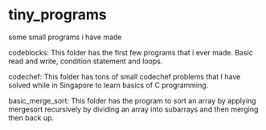 tiny_programs
=============

some small programs i have made

codeblocks:
				This folder has the first few programs that i ever made. Basic read and write, condition statement and loops.

codechef:
			This folder has tons of small codechef problems that I have solved while in Singapore to learn basics of C programming.
			
basic_merge_sort:
					This folder has the program to sort an array by applying mergesort recursively by dividing an array into subarrays and then merging then back up.


